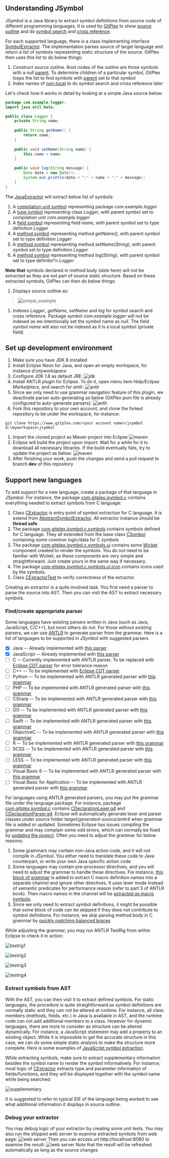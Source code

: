 ## Understanding JSymbol

JSymbol is a Java library to extract symbol definitions from source code of different programming languages. It is used by [GitPlex](https://www.pmease.com/gitplex) to show [source outline](https://www.pmease.com/gitplex#source-outline) and do [symbol search](https://www.pmease.com/gitplex#code-search) and [cross reference](https://www.pmease.com/gitplex#jump-to-definition).
 
For each supported language, there is a class implementing interface [SymbolExtractor](https://www.gitplex.com/gitplex/jsymbol/blob/master/src/main/java/com/gitplex/jsymbol/SymbolExtractor.java). The implementation parses source of target language and return a list of symbols representing static structure of the source. GitPlex then uses this list to do below things:

1. Construct source outline. Root nodes of the outline are those symbols with a _null_ [parent](https://www.gitplex.com/gitplex/jsymbol/blob/master/src/main/java/com/gitplex/jsymbol/Symbol.java?mark=30.0-31.0). To determine children of a particular symbol, GitPlex loops the list to find symbols with [parent](https://www.gitplex.com/gitplex/jsymbol/blob/master/src/main/java/com/gitplex/jsymbol/Symbol.java?mark=30.0-31.0) set to that symbol
1. Index names of [non-local](https://www.gitplex.com/gitplex/jsymbol/blob/master/src/main/java/com/gitplex/jsymbol/Symbol.java?mark=86.0-87.0) to do symbol search and cross reference later

Let's check how it works in detail by looking at a simple Java source below:
```java
package com.example.logger;
import java.util.Date;

public class Logger {
    private String name;
    
    public String getName() {
        return name;
    }
    
    public void setName(String name) {
        this.name = name;
    }
    
    public void log(String message) {
        Date date = new Date();
        System.out.println(date + ":" + name + ":" + message);
    }
}
```
The [JavaExtractor](https://www.gitplex.com/gitplex/jsymbol/blob/master/src/main/java/com/gitplex/jsymbol/java/JavaExtractor.java) will extract below list of symbols:

1. A [compilation unit symbol](https://www.gitplex.com/gitplex/jsymbol/blob/master/src/main/java/com/gitplex/jsymbol/java/symbols/CompilationUnitSymbol.java) representing package _com.example.logger_
1. A [type symbol](https://www.gitplex.com/gitplex/jsymbol/blob/master/src/main/java/com/gitplex/jsymbol/java/symbols/TypeSymbol.java) representing class _Logger_, with parent symbol set to compilation unit _com.example.logger_
1. A [field symbol](https://www.gitplex.com/gitplex/jsymbol/blob/master/src/main/java/com/gitplex/jsymbol/java/symbols/FieldSymbol.java) representing field _name_, with parent symbol set to type definition _Logger_
1. A [method symbol](https://www.gitplex.com/gitplex/jsymbol/blob/master/src/main/java/com/gitplex/jsymbol/java/symbols/MethodSymbol.java) representing method _getName()_, with parent symbol set to type definition _Logger_
1. A [method symbol](https://www.gitplex.com/gitplex/jsymbol/blob/master/src/main/java/com/gitplex/jsymbol/java/symbols/MethodSymbol.java) representing method _setName(String)_, with parent symbol set to type definition _Logger_
1. A [method symbol](https://www.gitplex.com/gitplex/jsymbol/blob/master/src/main/java/com/gitplex/jsymbol/java/symbols/MethodSymbol.java) representing method _log(String)_, with parent symbol set to type definitio*n _Logger_
   
**Note that** symbols declared in method body (_date_ here) will not be extracted as they are not part of source static structure. Based on these extracted symbols, GitPlex can then do below things:

1. Displays source outline as:
> ![simple_example](https://www.gitplex.com/gitplex/jsymbol/raw/master/doc/img/java-symbols.png)
1. Indexes _Logger_, _getName_, _setName_ and _log_ for symbol search and cross reference. Package symbol _com.example.logger_ will not be indexed as we intentionally set the symbol name as _null_. The field symbol _name_ will also not be indexed as it is a local symbol (private field) 

## Set up development environment

1. Make sure you have JDK 8 installed
1. Install Eclipse Neon for Java, and open an empty workspace, for instance _d:\myworkspace_
1. Configure JDK 1.8 as default JRE:
![jdk](https://www.gitplex.com/gitplex/jsymbol/raw/master/doc/img/eclipse-jdk.png)
1. Install ANTLR plugin for Eclipse. To do it, open menu item _Help/Eclipse Marketplace_, and search for _antlr_:
![antlr](https://www.gitplex.com/gitplex/jsymbol/raw/master/doc/img/eclipse-antlr-install.png)
1. Since we only need to use grammar navigation feature of this plugin, we deactivate parser auto-generating as below (GitPlex pom file is already configured to auto-generate parsers):
![antlr](https://www.gitplex.com/gitplex/jsymbol/raw/master/doc/img/eclipse-antlr-deactivate-tool.png)
1. Fork this repository to your own account, and clone the forked repository to be under the workspace, for instance:
```
git clone https://www.gitplex.com/<your account name>/jsymbol d:\myworkspace\jsymbol
```
1. Import the cloned project as Maven project into Eclipse
![maven](https://www.gitplex.com/gitplex/jsymbol/raw/master/doc/img/eclipse-import-maven.png)
1. <a name="updateproject"></a> Eclipse will build the project upon import. Wait for a while for it to download all necessary libraries. If the build eventually fails, try to update the project as below:
![maven](https://www.gitplex.com/gitplex/jsymbol/raw/master/doc/img/eclipse-update-project.png) 
1. After finishing your work, push the changes and send a pull request to branch **dev** of this repository

## Support new languages

To add support for a new language, create a package of that language in JSymbol. For instance, the package [com.gitplex.jsymbol.c](https://www.gitplex.com/gitplex/jsymbol/blob/master/src/main/java/com/gitplex/jsymbol/c) contains everything needed to extract symbols from C language:

1. Class [CExtractor](https://www.gitplex.com/gitplex/jsymbol/blob/master/src/main/java/com/gitplex/jsymbol/c/CExtractor.java) is entry point of symbol extraction for C language. It is extend from [AbstractSymbolExtractor](https://www.gitplex.com/gitplex/jsymbol/blob/master/src/main/java/com/gitplex/jsymbol/AbstractSymbolExtractor.java?mark=7.22-7.45). All extractor instance should be **thread safe**.
1. The package [com.gitplex.jsymbol.c.symbols](https://www.gitplex.com/gitplex/jsymbol/blob/master/src/main/java/com/gitplex/jsymbol/c/symbols) contains symbols defined for C language. They all extended from the base class [CSymbol](https://www.gitplex.com/gitplex/jsymbol/blob/master/src/main/java/com/gitplex/jsymbol/c/symbols/CSymbol.java) containing some common logic/data for C symbols
1. The package [com.gitplex.jsymbol.c.symbols.ui](https://www.gitplex.com/gitplex/jsymbol/blob/master/src/main/java/com/gitplex/jsymbol/c/symbols/ui) contains some [Wicket](http://wicket.apache.org/) component created to render the symbols. You do not need to be familiar with Wicket, as these components are very simple and straightforward. Just create yours in the same way if necessary. 
1. The package [com.gitplex.jsymbol.c.symbols.ui.icon](https://www.gitplex.com/gitplex/jsymbol/blob/master/src/main/java/com/gitplex/jsymbol/c/symbols/ui/icon) contains icons used by the symbols. 
1. Class [CExtractorTest](https://www.gitplex.com/gitplex/jsymbol/blob/master/src/test/java/com/gitplex/jsymbol/c/CExtractorTest.java) to verify correctness of the extractor.

Creating an extractor is a quite involved task. You first need a parser to parse the source into AST. Then you can visit the AST to extract necessary symbols. 

### Find/create appropriate parser

Some languages have existing parsers written in Java (such as Java, JavaScript, C/C++), but most others do not. For those without existing parsers, we can use [ANTLR](http://www.antlr.org/) to generate parser from the grammar. Here is a list of languages to be supported in JSymbol with suggested parsers

- [x] Java -- Already implemented with [this parser](http://javaparser.org/)
- [x] JavaScript -- Already implemented with [this parser](https://github.com/SonarSource/sonar-javascript/tree/master/javascript-frontend)
- [ ] C  -- Currently implemented with ANTLR parser. To be replaced with [Eclipse CDT parser](https://github.com/ricardojlrufino/eclipse-cdt-standalone-astparser) for error tolerance reason
- [ ] C++  -- To be implemented with [Eclipse CDT parser](https://github.com/ricardojlrufino/eclipse-cdt-standalone-astparser)
- [ ] Python -- To be implemented with ANTLR generated parser with [this grammar](https://github.com/antlr/grammars-v4/tree/master/python3)
- [ ] PHP -- To be implemented with ANTLR generated parser with [this grammar](https://github.com/antlr/grammars-v4/tree/master/php)
- [ ] CSharp -- To be implemented with ANTLR generated parser with [this grammar](https://github.com/antlr/grammars-v4/tree/master/csharp)
- [ ] GO -- To be implemented with ANTLR generated parser with [this grammar](https://github.com/antlr/grammars-v4/tree/master/golang)
- [ ] Swift -- To be implemented with ANTLR generated parser with [this grammar](https://github.com/antlr/grammars-v4/tree/master/swift)
- [ ] ObjectiveC -- To be implemented with ANTLR generated parser with [this grammar](https://github.com/antlr/grammars-v4/tree/master/objc)
- [ ] R -- To be implemented with ANTLR generated parser with [this grammar](https://github.com/antlr/grammars-v4/tree/master/r)
- [ ] SCSS -- To be implemented with ANTLR generated parser with [this grammar](https://github.com/antlr/grammars-v4/tree/master/scss)
- [ ] LESS -- To be implemented with ANTLR generated parser with [this grammar](https://github.com/antlr/grammars-v4/tree/master/less)
- [ ] Visual Basic 6 -- To be implemented with ANTLR generated parser with [this grammar](https://github.com/antlr/grammars-v4/tree/master/vb6)
- [ ] Visual Basic for Application -- To be implemented with ANTLR generated parser with [this grammar](https://github.com/antlr/grammars-v4/tree/master/vba)

For languages using ANTLR generated parsers, you may put the grammar file under the language package. For instance, package [com.gitplex.jsymbol.c](https://www.gitplex.com/gitplex/jsymbol/blob/master/src/main/java/com/gitplex/jsymbol/c) contains [CDeclarationLexer.g4](https://www.gitplex.com/gitplex/jsymbol/blob/master/src/main/java/com/gitplex/jsymbol/c/CDeclarationLexer.g4) and [CDeclarationParser.g4](https://www.gitplex.com/gitplex/jsymbol/blob/master/src/main/java/com/gitplex/jsymbol/c/CDeclarationParser.g4). Eclipse will automatically generate lexer and parser classes under source folder _target/generated-source/antlr4_ when grammar file is added or updated. Sometimes Eclipse has issues compiling the grammar and may complain some odd errors, which can normally be fixed by [updating the project](https://www.gitplex.com/gitplex/jsymbol/blob/master/readme.md#updateproject). Often you need to adjust the grammar for below reasons:

1. Some grammars may contain non-Java action code, and it will not compile in JSymbol. You either need to translate these code to Java counterpart, or write your own Java specific action code
1. Some languages may contain pre-processor directives, and you will need to adjust the grammar to handle these directives. For instance, [this block of grammar](https://www.gitplex.com/gitplex/jsymbol/blob/38e30876e3f85c4adb1e2e5ae01e3340ed1f2b78/src/main/java/com/gitplex/jsymbol/c/CDeclarationLexer.g4?mark=414.0-487.2) is added to extract C macro definition names into a separate channel and ignore other directives. It uses lexer mode instead of semantic predicates for performance reason (refer to part 3 of ANTLR book). Then macro names in the channel will be [extracted as macro symbols](https://www.gitplex.com/gitplex/jsymbol/blob/38e30876e3f85c4adb1e2e5ae01e3340ed1f2b78/src/main/java/com/gitplex/jsymbol/c/CExtractor.java?mark=97.0-105.16). 
1. Since we only need to extract symbol definitions, it might be possible that some block of code can be skipped if they does not contribute to symbol definitions. For instance, we skip parsing method body in C grammar by [quickly matching balanced braces](https://www.gitplex.com/gitplex/jsymbol/blob/38e30876e3f85c4adb1e2e5ae01e3340ed1f2b78/src/main/java/com/gitplex/jsymbol/c/CDeclarationParser.g4?mark=478.0-482.0)

While adjusting the grammar, you may run ANTLR TestRig from within Eclipse to check it in action:

![testrig1](https://www.gitplex.com/gitplex/jsymbol/raw/master/doc/img/testrig1.png)

![testrig2](https://www.gitplex.com/gitplex/jsymbol/raw/master/doc/img/testrig2.png)

![testrig3](https://www.gitplex.com/gitplex/jsymbol/raw/master/doc/img/testrig3.png)

![testrig4](https://www.gitplex.com/gitplex/jsymbol/raw/master/doc/img/testrig4.png)


### Extract symbols from AST

With the AST, you can then visit it to extract defined symbols. For static languages, the procedure is quite straightforward as symbol definitions are normally static and they can not be altered at runtime. For instance, all class members (methods, fields, etc.) in Java is available in AST, and the runtime code can not add additional members to a class. However for dynamic languages, there are more to consider as structure can be altered dynamically. For instance, a JavaScript statement may add a property to an existing object. While it is impossible to get the accurate structure in this case, we can do some simple static analysis to make the structure more complete. Here is some examples of [JavaScript symbol extraction](https://www.gitplex.com/gitplex/jsymbol/blob/master/doc/jsexamples.md).

While extracting symbols, make sure to extract supplementary information besides the symbol name to render the symbol informatively. For instance, most logic of [CExtractor](https://www.gitplex.com/gitplex/jsymbol/blob/master/src/main/java/com/gitplex/jsymbol/c/CExtractor.java?mark=65.13-65.23) extracts type and parameter information of fields/functions, and they will be displayed together with the symbol name while being searched:

![supplementary](https://www.gitplex.com/gitplex/jsymbol/raw/master/doc/img/supplementary.png)

It is suggested to refer to typical IDE of the language being worked to see what additional information it displays in source outline. 


### Debug your extractor

You may debug logic of your extractor by creating some unit tests. You may also run the shipped web server to examine extracted symbols from web page:
![web server](https://www.gitplex.com/gitplex/jsymbol/raw/master/doc/img/debug-webserver.png)
Then you can access url http://localhost:8080 to examine the result:
![web server](https://www.gitplex.com/gitplex/jsymbol/raw/master/doc/img/debug-webpage.png)
Note that the result will be refreshed automatically as long as the source changes